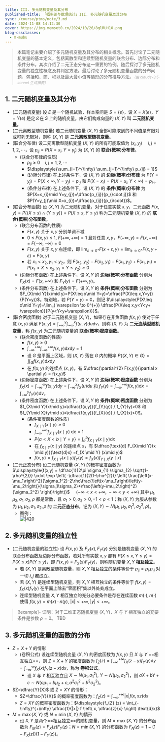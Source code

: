 ```yaml
---
title: III. 多元随机变量及其分布
published-title: 「概率论与数理统计」III. 多元随机变量及其分布
sync: /course/ptms/note/3.md
date: 2024-11-08 14:12:30
cover: https://img.memset0.cn/2024/10/26/8glRUH1O.png
blog-cssclasses:
  - m-mubu
---
```


> 本篇笔记主要介绍了多元随机变量及其分布的相关概念。首先讨论了二元随机变量的基本定义，包括离散型和连续型随机变量的联合分布、边际分布和条件分布。其次介绍了二元正态分布这一重要的特例。随后探讨了多元随机变量的独立性概念及其判定方法。最后讨论了多元随机变量函数的分布问题，包括和、商、积以及最大最小值等情形的分布推导方法。<small style="font-style: italic; opacity: 0.5">（由 claude-3.5-sonnet 生成摘要）</small>

<!-- more -->

## 1. 二元随机变量及其分布

- <span class="m-definition">(二元随机变量)</span> 设 $E$ 是一个随机试验，样本空间是 $S = \{e\}$，设 $X = X(e)$，$Y = Y(e)$ 是定义在 $S$ 上的随机变量，由它们构成向量的 $(X,Y)$ 叫 **二元随机变量**。
- <span class="m-definition">(二元离散型随机变量)</span> 若二元随机变量 $(X,Y)$ 全部可能取到的不同值是有限对或可列无限对，则称 $(X,Y)$ 是 **二元离散型随机变量**。
- <span class="m-definition">(联合分布律)</span> 设二元离散型随机变量 $(X,Y)$ 的所有可能取值为 $(x_{i},y_{j})\,\quad i,j=1,2,\cdots$，设 $p_{ij} = P(X=x_{i},Y=y_{j})$ 为 $(X,Y)$ 的 **联合(概率)分布律**。
    - <span class="m-proposition">(联合分布律的性质)</span>
        - $p_{ij} \geq 0\quad i,j=1,2,\cdots$
        - $\displaystyle{\sum_{i=1}^{\infty} \sum_{j=1}^{\infty} p_{ij} = 1}$
        - <span class="m-definition">(边际分布律)</span> 在上述条件下，设 $(X,Y)$ 的 **边际(概率)分布律** 为 $P(Y=y_{j})=P(X<\infty,Y=y_{j})=p_{\cdot j}$ 和 $P(X=x_{i})=P(X=x_{i},Y<\infty) = p_{i\cdot}$。
        - <span class="m-definition">(条件分布律)</span> 在上述条件下，设 $(X,Y)$ 的 **条件(概率)分布律** 为 $P(X=x_{i}\mid Y=y_{j})=\dfrac{p_{ij}}{p_{\cdot j}}$ 和 $P(Y=y_{j}\mid X=x_{i})=\dfrac{p_{ij}}{p_{i\cdot}}$。
- <span class="m-definition">(联合分布函数)</span> 设 $(X,Y)$ 为二元随机变量，对于任意实数 $x,y$，二元函数 $F(x,y)=P\{ (X\leq x) \cap (Y\leq y) \}=P(X\leq x,Y\leq y)$ 称为二元随机变量 $(X,Y)$ 的 **联合(概率)分布函数**。
    - <span class="m-proposition">(联合分布函数的性质)</span>
        - $F(x,y)$ 关于 $x,y$ 分别单调不减
        - $0\leq F(x,y)\leq 1,\ F(+\infty,+\infty)=1$ 且对任意 $x,y$，$F(-\infty,y)=F(x,-\infty)=F(-\infty,-\infty)=0$
        - $F(x,y)$ 关于 $x,y$ 右连续，即 $\displaystyle{\lim_{ \varepsilon \to 0^{+} } F(x+\varepsilon,y) = \lim_{ \varepsilon \to 0^{+} } F(x,y+\varepsilon)=F(x,y)}$
        - 若 $x_{1}<x_{2},y_{1}<y_{2}$，则 $F(x_{2},y_{2})-F(x_{2},y_{1})-F(x_{1},y_{2})+F(x_{1},y_{1})= P(x_{1}<X\leq x_{2},y_{1}<Y\leq y_{2}) \geq 0$
    - <span class="m-definition">(边际分布函数)</span> 在上述条件下，设 $X,Y$ 的 **边际(概率)分布函数** 分别为 $F_{X}(x) = F(x,+\infty)$ 和 $F_{Y}(y) = F(+\infty,y)$。
    - <span class="m-definition">(条件分布函数)</span> 在上述条件下，设 $X,Y$ 的 **条件(概率)分布函数** 分别为 $F_{X\mid Y}(x\mid y)=P(X\leq x\mid Y=y)=\dfrac{P(X\leq x,Y=y)}{P(Y=y)}$。特别地，若 $P(Y=y)=0$，则记 $\displaystyle{P(X\leq x\mid Y=y)=\lim_{ \varepsilon \to 0^{+}} \dfrac{P(X\leq x,y<Y<y+ \varepsilon)}{P(y<Y<y+\varepsilon)}}$。
- <span class="m-definition">(联合密度函数)</span> 对于二元随机变量 $(X,Y)$，如果存在非负函数 $f(x,y)$ 使对于任意 $(x,y)$ 满足 $\displaystyle{F(x,y)=\int_{-\infty}^{y}\int_{-\infty}^{x} f(u,v) \text{d}u\text{d}v}$，则称 $(X,Y)$ 为 **二元连续型随机变量**，称 $f(x,y)$ 为二元随机变量的 **联合(概率)密度函数**。
    - <span class="m-proposition">(联合密度函数的性质)</span>
        - $f(x,y) \geq 0$
        - $\displaystyle{\int_{-\infty}^{+\infty} \int_{-\infty}^{+\infty} f(x,y) \text{d} x \text{d}y = 1}$
        - 设 $G$ 是平面上区域，则 $(X,Y)$ 落在 $G$ 内的概率 $\displaystyle{P\{ (X,Y) \in G \} = \iint_{G} f(x,y) \text{d}x\text{d}y}$
        - 在 $f(x,y)$ 的连续点 $(x,y)$，有 $\dfrac{\partial^{2} F(x,y)}{\partial x \partial y} = f(x,y)$
    - <span class="m-definition">(边际密度函数)</span> 在上述条件下，设 $X,Y$ 的 **边际(概率)密度函数** 分别为 $\displaystyle{f_{X} (x) = \int_{-\infty}^{\infty} f(x,y) \text{d}y=\int_{-\infty}^{x} f_{X} (u) \text{d}u}$ 和 $f_{Y} (y) = \displaystyle{\int_{-\infty}^{+\infty} f(x,y) \text{d} x=\int_{-\infty}^{y} f_{Y} (v)\text{d}v}$。
    - <span class="m-definition">(条件密度函数)</span> 在上述条件下，设 $X,Y$ 的 **条件(概率)密度函数** 分别为 $f_{X\mid Y}(x\mid y)=\dfrac{f(x,y)}{f_{Y}(y)},\ f_{Y}(y)>0$ 和 $f_{Y\mid X}(y\mid x)=\dfrac{f(x,y)}{f_{X}(x)},\ f_{X}(x)>0$。
        - <span class="m-proposition">(条件密度函数的性质)</span>
            - $f_{X\mid Y} (x\mid y)\geq0$
            - $\displaystyle{\int_{-\infty}^{+\infty} f_{X\mid Y} (x \mid y) \text{ d}x = 1}$
            - $P\{a<X<b \mid Y=y\} = \displaystyle{ \int_{a}^{b} f_{X\mid Y} (x\mid y)\text{d}x }$
            - 在 $f_{X \mid Y} (x\mid y)$ 的连续点 $x$，有 $\dfrac{\text{d} F_{X\mid Y}(x \mid y)}{\text{d}x} =f_{X \mid Y} (x\mid y)$
            - $f(x,y) = f_{X\mid Y}(x \mid y) f_{Y} (y) = f_{X}(x) f_{Y\mid X} (y \mid x)$
- <span class="m-definition">(二元正态分布)</span> 设二元随机变量 $(X,Y)$ 的概率密度函数为 $\displaystyle{f(x,y) = \dfrac{1}{2\pi \sigma_{1} \sigma_{2} \sqrt{1-\rho^{2}}} \cdot \exp \left( -\dfrac{1}{2(1-\rho^{2})}  \left( \frac{\left(x-\mu_1\right)^2}{\sigma_1^2}-2\rho\frac{\left(x-\mu_1\right)\left(y-\mu_2\right)}{\sigma_1\sigma_2}+\frac{\left(y-\mu_2\right)^2}{\sigma_2^2} \right)\right)}$ $\quad (-\infty<x<+\infty,\ -\infty<y<+\infty)$ 其中 $\mu_{1},\mu_{2},\sigma_{1},\sigma_{2},\rho$ 都是常数，且 $\sigma_{1}>0,\sigma_{2}>0,-1<\rho<1$；称 $(X,Y)$ 为服从参数为 $\mu_{1},\mu_{2},\sigma_{1},\sigma_{2},\rho$ 的 **二元正态分布**，记为 $(X,Y) \sim N(\mu_{1},\mu_{2},\sigma_{1}^{2},\sigma_{2}^{2},\rho )$。
    - 图例：  
         ![|420](https://img.memset0.cn/2024/12/04/92IynnLw.png)

## 2. 多元随机变量的独立性

- <span class="m-definition">(二元随机变量的独立性)</span> 设 $F(x,y)$ 及 $F_{X}(x),F_{Y}(y)$ 分别是随机变量 $(X,Y)$ 的联合分布函数及边际分布函数，若对所有实数 $x,y$ 都有 $P(X\leq x,Y\leq y)=P(X\leq x)P(Y\leq y)$，即 $F(x,y)=F_{X}(x)F_{Y}(y)$，则称随机变量 $X,Y$ **相互独立**。
    - 若 $(X,Y)$ 是离散型随机变量，则 $X,Y$ 相互独立的条件等价于 $p_{ij}=p_{i\cdot}p_{\cdot j}$ 对一切 $i,j$ 都成立。
    - 若 $(X,Y)$ 是连续型随机变量，则 $X,Y$ 相互独立的条件等价于 $f(x,y)=f_{X}(x)f_{Y}(y)$ 在平面上除去“零面积”集以外处处成立。
    - <span class="m-theorem"></span> 连续型随机变量 $X,Y$ 相互独立的充分必要条件是存在连续函数 $m(\cdot),n(\cdot)$ 使得 $f(x,y)=m(x)\cdot n(y),\ |x|<+\infty,|y|<+\infty$。

> [!example]- 证明：对于二维正态随机变量 $(X,Y)$，$X$ 与 $Y$ 相互独立的充要条件是参数 $\rho=0$。
> TBD

## 3. 多元随机变量的函数的分布

- $Z=X+Y$ 的情形
    - <span class="m-definition">(卷积公式)</span> 设连续型随机变量 $(X,Y)$ 的密度函数为 $f(x,y)$ 且 $X$ 与 $Y$ ==相互独立==，则 $Z=X+Y$ 的密度函数为 $\displaystyle{f_{Z}(z)=\int_{-\infty}^{+\infty} f_{X}(z-y)f_{Y}(y) \text{d}y=\int_{-\infty}^{\infty} f_{X}(x)f_{Y}(z-x)\text{d}x}$，称为 **卷积公式**。
        - <span class="m-corollary"></span> 设 $X$ 与 $Y$ 相互独立且 $X \sim N(\mu_{1},\sigma_{1}^{2}),\ Y\sim N(\mu_{2},\sigma_{2}^{2})$，则 $aX+bY+c\sim N(a\mu_{1}+b\mu_{2}+c,a^{2}\sigma_{1}^{2}+b^{2}\sigma_{2}^{2})$。
- $Z=\dfrac{Y}{X}$ 或 $Z=XY$ 的情形：
    - $Z=\dfrac{Y}{X}$ 的概率密度函数为：$\displaystyle{f_{Z}(z)=\int_{-\infty}^{+\infty} |x| f(x,xz)\text{d}x}$
    - $Z=XY$ 的概率密度函数为：$\displaystyle{f_{Z} (z) = \int_{-\infty}^{+\infty} \dfrac{1}{|x|} f \left( x, \dfrac{z}{x} \right) \text{d}x}$
- $M=\max \{ X,Y \}$ 或 $N=\min \{ X,Y \}$ 的情形
    - 设 $X,Y$ 是两个==相互独立==的随机变量，则 $M=\max \{ X,Y\}$ 的分布函数为 $F_{M}(z) = F_{X}(z)F_{Y}(z)$；$N=\min \{ X,Y \}$ 的分布函数为 $F_{N}(z)=1-(1-F_{X}(z))(1-F_{Y}(z))$。
